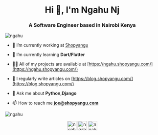 <h1 align="center">Hi 👋, I'm Ngahu Nj</h1>
<h3 align="center">A Software Engineer based in Nairobi Kenya</h3>

<p align="left"> <img src="https://komarev.com/ghpvc/?username=ngahu" alt="ngahu" /> </p>

- 🔭 I’m currently working at [Shopyangu](https://www.shopyangu.com/)

- 🌱 I’m currently learning **Dart/Flutter**

- 👨‍💻 All of my projects are available at [https://ngahu.shopyangu.com/](https://ngahu.shopyangu.com/)

- 📝 I regularly write articles on [https://blog.shopyangu.com/](https://blog.shopyangu.com/)

- 💬 Ask me about **Python,Django**

- 📫 How to reach me **joe@shopyangu.com**


<p><img align="center" src="https://github-readme-stats.vercel.app/api/top-langs/?username=ngahu&layout=compact&hide=html" alt="ngahu" /></p>

<p align="center">
<a href="https://twitter.com/ngahu_nj" target="blank"><img align="center" src="https://cdn.jsdelivr.net/npm/simple-icons@3.0.1/icons/twitter.svg" alt="ngahu_nj" height="30" width="30" /></a>
<a href="https://linkedin.com/in/ngahu-nj" target="blank"><img align="center" src="https://cdn.jsdelivr.net/npm/simple-icons@3.0.1/icons/linkedin.svg" alt="ngahu-nj" height="30" width="30" /></a>
<a href="https://instagram.com/ngahu_nj" target="blank"><img align="center" src="https://cdn.jsdelivr.net/npm/simple-icons@3.0.1/icons/instagram.svg" alt="ngahu_nj" height="30" width="30" /></a>
</p>
